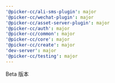 ```yaml
---
'@picker-cc/ali-sms-plugin': major
'@picker-cc/wechat-plugin': major
'@picker-cc/asset-server-plugin': major
'@picker-cc/auth': major
'@picker-cc/common': major
'@picker-cc/core': major
'@picker-cc/create': major
'dev-server': major
'@picker-cc/testing': major
---
```


Beta 版本
